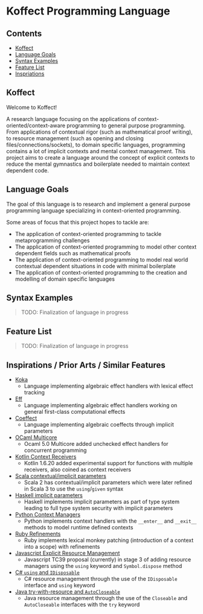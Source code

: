 # Koffect Programming Language

## Contents

- [Koffect](#koffect)
- [Language Goals](#language-goals)
- [Syntax Examples](#syntax-examples)
- [Feature List](#feature-list)
- [Inspriations](#inspirations--prior-arts--similar-features)

## Koffect

Welcome to Koffect!

A research language focusing on the applications of context-oriented/context-aware programming
to general purpose programming. From applications of contextual rigor (such as mathematical proof writing), to resource
management (such as opening and closing files/connections/sockets), to domain specific languages, programming contains
a lot of implicit contexts and mental context management. This project aims to create a language around the concept of
explicit contexts to reduce the mental gymnastics and boilerplate needed to maintain context dependent code.

## Language Goals

The goal of this language is to research and implement a general purpose programming language specializing in
context-oriented programming.

Some areas of focus that this project hopes to tackle are:

- The application of context-oriented programming to tackle metaprogramming challenges
- The application of context-oriented programming to model other context dependent fields such as mathematical proofs
- The application of context-oriented programming to model real world contextual dependent situations in code with
  minimal boilerplate
- The application of context-oriented programming to the creation and modelling of domain specific languages

## Syntax Examples

> TODO: Finalization of language in progress

## Feature List

> TODO: Finalization of language in progress

## Inspirations / Prior Arts / Similar Features

- [Koka](https://koka-lang.github.io/koka/doc/index.html)
    - Language implementing algebraic effect handlers with lexical effect tracking
- [Eff](https://www.eff-lang.org/)
    - Language implementing algebraic effect handlers working on general first-class computational effects
- [Coeffect](https://tomasp.net/coeffects/)
    - Language implementing algebraic coeffects through implicit parameters
- [OCaml Multicore](https://github.com/ocaml/ocaml)
    - Ocaml 5.0 Multicore added unchecked effect handlers for concurrent programming
- [Kotlin Context Receivers](https://github.com/Kotlin/KEEP/blob/master/proposals/context-receivers.md)
    - Kotlin 1.6.20 added experimental support for functions with multiple receivers, also coined as context receivers
- [Scala contextual/implicit parameters](https://docs.scala-lang.org/tour/implicit-parameters.html)
    - Scala 2 has contextual/implicit parameters which were later refined in Scala 3 to use the `using`/`given` syntax
- [Haskell implicit parameters](https://ghc.gitlab.haskell.org/ghc/doc/users_guide/exts/implicit_parameters.html)
    - Haskell implements implicit parameters as part of type system leading to full type system security with implicit
      parameters
- [Python Context Managers](https://docs.python.org/3/reference/datamodel.html#context-managers)
    - Python implements context handlers with the `__enter__` and `__exit__` methods to model runtime defined contexts
- [Ruby Refinements](https://ruby-doc.org/core-3.1.0/Refinement.html)
    - Ruby implements lexical monkey patching (introduction of a context into a scope) with refinements
- [Javascript Explicit Resource Management](https://github.com/tc39/proposal-explicit-resource-management)
    - Javascript TC39 proposal (currently) in stage 3 of adding resource managers using the `using` keyword
      and `Symbol.dispose` method
- [C# `using` and `IDisposable`](https://learn.microsoft.com/en-us/dotnet/csharp/language-reference/statements/using)
    - C# resource management through the use of the `IDisposable` interface and `using` keyword
- [Java try-with-resource and `AutoCloseable`](https://docs.oracle.com/javase/tutorial/essential/exceptions/tryResourceClose.html)
    - Java resource management through the use of the `Closeable` and `AutoCloseable` interfaces with the `try` keyword